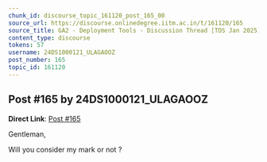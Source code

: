 ```yaml
---
chunk_id: discourse_topic_161120_post_165_00
source_url: https://discourse.onlinedegree.iitm.ac.in/t/161120/165
source_title: GA2 - Deployment Tools - Discussion Thread [TDS Jan 2025]
content_type: discourse
tokens: 57
username: 24DS1000121_ULAGAOOZ
post_number: 165
topic_id: 161120
---
```


## Post #165 by 24DS1000121_ULAGAOOZ

**Direct Link**: [Post #165](https://discourse.onlinedegree.iitm.ac.in/t/161120/165)

Gentleman,

Will you consider my mark or not ?
